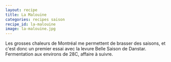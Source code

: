 ```yaml
---
layout: recipe
title: La Malouine
categories: recipes saison
recipe_id: la-malouine
image: la-malouine.jpg
---
```

Les grosses chaleurs de Montréal me permettent de brasser des saisons, et c'est donc un premier essai avec la levure Belle Saison de Danstar. Fermentation aux environs de 28C, affaire à suivre.